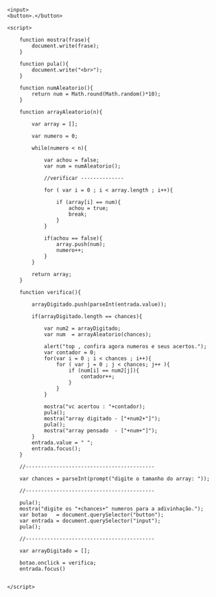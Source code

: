 <!DOCTYPE html>
<html lang="en">
<head>
    <meta charset="UTF-8">
    <meta name="viewport" content="width=device-width, initial-scale=1.0">
    <title>jogo adivinha</title>
    <script type="text/javascript" src="" charset="UTF-8"></script><link rel="stylesheet" crossorigin="anonymous" href=""/></head>
<body>

    <input>
    <button>.</button>

    <script>

        function mostra(frase){
            document.write(frase);
        }

        function pula(){
            document.write("<br>");
        }
        
        function numAleatorio(){
            return num = Math.round(Math.random()*10);
        }

        function arrayAleatorio(n){

            var array = [];

            var numero = 0;

            while(numero < n){

                var achou = false;
                var num = numAleatorio();

                //verificar --------------

                for ( var i = 0 ; i < array.length ; i++){

                    if (array[i] == num){
                        achou = true;
                        break;
                    }
                }

                if(achou == false){
                    array.push(num);
                    numero++;
                }
            }

            return array;
        }

        function verifica(){

            arrayDigitado.push(parseInt(entrada.value));

            if(arrayDigitado.length == chances){

                var num2 = arrayDigitado;
                var num  = arrayAleatorio(chances);

                alert("top , confira agora numeros e seus acertos.");
                var contador = 0;
                for(var i = 0 ; i < chances ; i++){
                    for ( var j = 0 ; j < chances; j++ ){
                        if (num[i] == num2[j]){
                            contador++;
                        }
                    }
                }

                mostra("vc acertou : "+contador);
                pula();
                mostra("array digitado - ["+num2+"]");
                pula();
                mostra("array pensado  - ["+num+"]");
            }
            entrada.value = " ";
            entrada.focus();
        }

        //------------------------------------------

        var chances = parseInt(prompt("digite o tamanho do array: "));

        //------------------------------------------

        pula();
        mostra("digite os "+chances+" numeros para a adivinhação.");
        var botao   = document.querySelector("button");
        var entrada = document.querySelector("input");
        pula();

        //------------------------------------------

        var arrayDigitado = [];

        botao.onclick = verifica;
        entrada.focus()


    </script>
</body>
</html>
